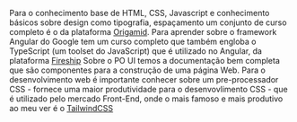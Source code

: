 Para o conhecimento base de HTML, CSS, Javascript e conhecimento básicos sobre design como tipografia, espaçamento um conjunto de curso completo é o da plataforma [Origamid](https://www.origamid.com/curso/).
Para aprender sobre o framework Angular do Google tem um curso completo que também engloba o TypeScript (um toolset do JavaScript) que é utilizado no Angular, da plataforma [Fireship](https://fireship.io/courses/angular/)
Sobre o PO UI temos a documentação bem completa que são componentes para a construção de uma página Web.
Para o desenvolvimento web é importante conhecer sobre um pre-processador CSS - fornece uma maior produtividade para o desenvovlimento CSS - que é utilizado pelo mercado Front-End, onde o mais famoso e mais produtivo ao meu ver é o [TailwindCSS](https://tailwindcss.com/)
